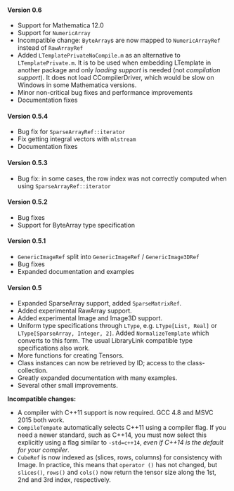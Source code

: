 #### Version 0.6

 - Support for Mathematica 12.0 
 - Support for `NumericArray`
 - Incompatible change: `ByteArray`s are now mapped to `NumericArrayRef` instead of `RawArrayRef`
 - Added `LTemplatePrivateNoCompile.m` as an alternative to `LTemplatePrivate.m`. It is to be used when embedding LTemplate in another package and only _loading support_ is needed (not _compilation support_). It does not load CCompilerDriver, which would be slow on Windows in some Mathematica versions.
 - Minor non-critical bug fixes and performance improvements
 - Documentation fixes

#### Version 0.5.4

 - Bug fix for `SparseArrayRef::iterator`
 - Fix getting integral vectors with `mlstream`
 - Documentation fixes

#### Version 0.5.3

 - Bug fix: in some cases, the row index was not correctly computed when using `SparseArrayRef::iterator`

#### Version 0.5.2

 - Bug fixes
 - Support for ByteArray type specification

#### Version 0.5.1

 - `GenericImageRef` split into `GenericImageRef` / `GenericImage3DRef`
 - Bug fixes
 - Expanded documentation and examples

#### Version 0.5

 - Expanded SparseArray support, added `SparseMatrixRef`.
 - Added experimental RawArray support.
 - Added experimental Image and Image3D support.
 - Uniform type specifications through `LType`, e.g. `LType[List, Real]` or `LType[SparseArray, Integer, 2]`. Added `NormalizeTemplate` which converts to this form. The usual LibraryLink compatible type specifications also work.
 - More functions for creating Tensors.
 - Class instances can now be retrieved by ID; access to the class-collection.
 - Greatly expanded documentation with many examples.
 - Several other small improvements.

**Incompatible changes:**

 - A compiler with C++11 support is now required. GCC 4.8 and MSVC 2015 both work.
 - `CompileTempate` automatically selects C++11 using a compiler flag. If you need a newer standard, such as C++14, you must now select this explicitly using a flag similar to `-std=c++14`, *even if C++14 is the default for your compiler*.
 - `CubeRef` is now indexed as (slices, rows, columns) for consistency with Image. In practice, this means that `operator ()` has not changed, but `slices()`, `rows()` and `cols()` now return the tensor size along the 1st, 2nd and 3rd index, respectively.
